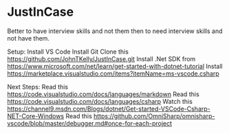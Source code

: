 # JustInCase
Better to have interview skills and not them then to need interview skills and not have them.

Setup:
Install VS Code
Install Git
Clone this https://github.com/JohnTKelly/JustInCase.git
Install .Net SDK from https://www.microsoft.com/net/learn/get-started-with-dotnet-tutorial
Install https://marketplace.visualstudio.com/items?itemName=ms-vscode.csharp

Next Steps:
Read this https://code.visualstudio.com/docs/languages/markdown
Read this https://code.visualstudio.com/docs/languages/csharp
Watch this https://channel9.msdn.com/Blogs/dotnet/Get-started-VSCode-Csharp-NET-Core-Windows
Read this https://github.com/OmniSharp/omnisharp-vscode/blob/master/debugger.md#once-for-each-project
